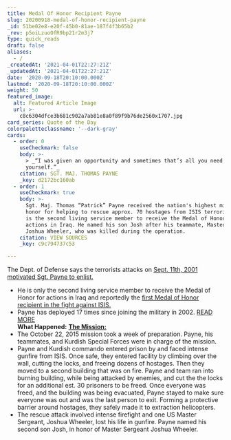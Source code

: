 ```yaml
---
title: Medal Of Honor Recipient Payne
slug: 20200918-medal-of-honor-recipient-payne
_id: 51be02e8-e20f-45b0-81ae-187f4f3b65b2
_rev: p5oiLzuoOfR9bp21r2m3j7
type: quick_reads
draft: false
aliases:
  - /
_createdAt: '2021-04-01T22:27:21Z'
_updatedAt: '2021-04-01T22:27:21Z'
date: '2020-09-18T20:10:00.000Z'
lastmod: '2020-09-18T20:10:00.000Z'
weight: 50
featured_image:
  alt: Featured Article Image
  url: >-
    c8c6304dfce3b681c902a7ab81e8a0f89f9b76de2560x1707.jpg
card_series: Quote of the Day
colorpaletteclassname: '--dark-gray'
cards:
  - order: 0
    useCheckmark: false
    body: >-
      > _“I was given an opportunity and sometimes that’s all you need to prove
      yourself.”_
    citation: SGT. MAJ. THOMAS PAYNE
    _key: d2172bc160ab
  - order: 1
    useCheckmark: true
    body: >-
      Sgt. Maj. Thomas “Patrick” Payne received the nation's highest military
      honor for helping to rescue approx. 70 hostages from ISIS terrorists. He
      is the second living service member to receive the Medal of Honor for
      actions in Iraq. He named his son Josh after his teammate, Master Sgt.,
      Joshua Wheeler, who was killed during the operation.
    citation: VIEW SOURCES
    _key: c9c794737c53

---
```

The Dept. of Defense says the terrorists attacks on [Sept. 11th, 2001 motivated Sgt. Payne to enlist.](https://www.defense.gov/Explore/News/Article/Article/2345346/president-awards-medal-of-honor-to-army-ranger-for-hostage-rescue/)

* He is only the second living service member to receive the Medal of Honor for actions in Iraq and reportedly the [first Medal of Honor recipient in the fight against ISIS.](https://www.military.com/daily-news/2020/09/03/army-ranger-who-saved-75-hostages-iraq-will-get-medal-of-honor-9-11-anniversary.html#:~:text=Military%20News-,It's%20Official%3A%20White%20House%20to%20Award%20First%20Medal%20of%20Honor,Heroism%20in%20Fight%20Against%20ISIS&text=11%20at%20the%20White%20House,the%20coalition%20fight%20against%20ISIS.)
* Payne has deployed 17 times since joining the military in 2002. [READ MORE](https://www.army.mil/article/238677/medal_of_honor_amid_intense_gunfire_soldier_risked_life_to_save_hostages_from_isis)  
**What Happened:** [**The Mission:**](https://www.army.mil/medalofhonor/payne/?from=hp_spotlight)
* The October 22, 2015 mission took a week of preparation. Payne, his teammates, and Kurdish Special Forces were in charge of the mission.
* Payne and Kurdish commando entered prison by and faced intense gunfire from ISIS. Once safe, they entered facility by climbing over the wall, cutting the locks, and freeing dozens of hostages. Then they moved to a second building that was on fire. Payne and team ran into burning building, while being attacked by enemies, and cut the the locks for an additional est. 30 prisoners to be freed. Once everyone was freed, and the building was being evacuated, Payne stayed to make sure everyone was out and was the last person to exit. Forming a protective barrier around hostages, they safely made it to extraction helicopters.
* The rescue attack involved intense firefight and one US Master Sergeant, Joshua Wheeler, lost his life in gunfire. Payne named his second son Josh, in honor of Master Sergeant Joshua Wheeler.